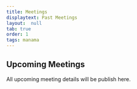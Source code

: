 ```yaml
---
title: Meetings
displaytext: Past Meetings
layout:  null
tab: true
order: 1
tags: manama
---
```


## Upcoming Meetings

All upcoming meeting details will be publish here.